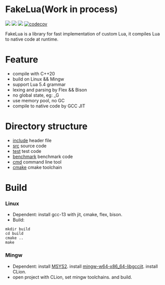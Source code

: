# FakeLua(Work in process)
[<img src="https://img.shields.io/github/license/esrrhs/fakelua">](https://github.com/esrrhs/fakelua)
[<img src="https://img.shields.io/github/languages/top/esrrhs/fakelua">](https://github.com/esrrhs/fakelua)
[<img src="https://img.shields.io/github/actions/workflow/status/esrrhs/fakelua/build.yml?branch=master">](https://github.com/esrrhs/fakelua/actions)
[![codecov](https://codecov.io/gh/esrrhs/fakelua/graph/badge.svg?token=9ZCUH1Q632)](https://codecov.io/gh/esrrhs/fakelua)

FakeLua is a library for fast implementation of custom Lua, it compiles Lua to native code at runtime.

# Feature
* compile with C++20
* build on Linux && Mingw
* support Lua 5.4 grammar
* lexing and parsing by Flex && Bison
* no global state, eg: _G
* use memory pool, no GC
* compile to native code by GCC JIT

# Directory structure
* [include](./include) header file
* [src](./src) source code
* [test](./test) test code
* [benchmark](./benchmark) benchmark code
* [cmd](./cmd) command line tool
* [cmake](./cmake) cmake toolchain

# Build
### Linux
* Dependent: install gcc-13 with jit, cmake, flex, bison.
* Build: 
```shell
mkdir build
cd build
cmake ..
make
```

### Mingw
* Dependent: install [MSYS2](https://www.msys2.org). install [mingw-w64-x86_64-libgccjit](https://packages.msys2.org/package/mingw-w64-x86_64-libgccjit). install CLion.
* open project with CLion, set mingw toolchains. and build.
